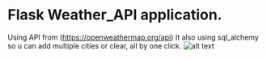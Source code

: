 # Flask Weather_API application. 
Using API from (https://openweathermap.org/api)
It also using sql_alchemy so u can add multiple cities or clear,
all by one click.
![alt text](https://i.imgur.com/yXx403f.png)
